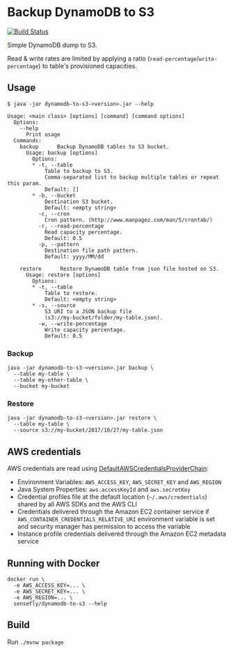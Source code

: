 # Backup DynamoDB to S3

[![Build Status](https://travis-ci.org/sensefly-sa/dynamodb-to-s3.svg?branch=master)](https://travis-ci.org/sensefly-sa/dynamodb-to-s3)

Simple DynamoDB dump to S3.
  
Read & write rates are limited by applying a ratio (`read-percentage`/`write-percentage`) to table's provisioned capacities.


## Usage

```
$ java -jar dynamodb-to-s3-<version>.jar --help

Usage: <main class> [options] [command] [command options]
  Options:
    --help
      Print usage
  Commands:
    backup      Backup DynamoDB tables to S3 bucket.
      Usage: backup [options]
        Options:
        * -t, --table
            Table to backup to S3. 
            Comma-separated list to backup multiple tables or repeat this param.
            Default: []
        * -b, --bucket
            Destination S3 bucket.
            Default: <empty string>
          -c, --cron
            Cron pattern. (http://www.manpagez.com/man/5/crontab/)
          -r, --read-percentage
            Read capacity percentage.
            Default: 0.5
          -p, --pattern
            Destination file path pattern.
            Default: yyyy/MM/dd

    restore      Restore DynamoDB table from json file hosted on S3.
      Usage: restore [options]
        Options:
        * -t, --table
            Table to restore.
            Default: <empty string>
        * -s, --source
            S3 URI to a JSON backup file 
            (s3://my-bucket/folder/my-table.json). 
          -w, --write-percentage
            Write capacity percentage.
            Default: 0.5
```

### Backup

```
java -jar dynamodb-to-s3-<version>.jar backup \
  --table my-table \
  --table my-other-table \
  --bucket my-bucket
```

### Restore

```
java -jar dynamodb-to-s3-<version>.jar restore \
  --table my-table \
  --source s3://my-bucket/2017/10/27/my-table.json
```

## AWS credentials

AWS credentials are read using [DefaultAWSCredentialsProviderChain](http://docs.aws.amazon.com/AWSJavaSDK/latest/javadoc/com/amazonaws/auth/DefaultAWSCredentialsProviderChain.html):
* Environment Variables: `AWS_ACCESS_KEY`, `AWS_SECRET_KEY` and `AWS_REGION`
* Java System Properties: `aws.accessKeyId` and `aws.secretKey`
* Credential profiles file at the default location (`~/.aws/credentials`) shared by all AWS SDKs and the AWS CLI
* Credentials delivered through the Amazon EC2 container service if `AWS_CONTAINER_CREDENTIALS_RELATIVE_URI` environment 
variable is set and security manager has permission to access the variable
* Instance profile credentials delivered through the Amazon EC2 metadata service

## Running with Docker

```
docker run \
  -e AWS_ACCESS_KEY=... \
  -e AWS_SECRET_KEY=... \
  -e AWS_REGION=... \
  sensefly/dynamodb-to-s3 --help
```

## Build

Run `./mvnw package`